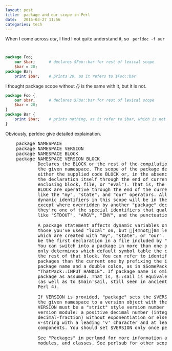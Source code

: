 ```yaml
---
layout: post
title:  package and our scope in Perl
date:   2015-03-27 11:56 
categories: tech 
---
```


When I come across *our*, I find I not quite understand it, so <code> perldoc -f our</code>

```perl


package Foo;
    our $bar;      # declares $Foo::bar for rest of lexical scope
    $bar = 20;
package Bar;
    print $bar;    # prints 20, as it refers to $Foo::bar


```

I thought package scope without <em>{}</em> is the same with it, but it is not.

```perl
package Foo {
    our $bar;      # declares $Foo::bar for rest of lexical scope
    $bar = 20;
}
package Bar {
    print $bar;    # prints nothing, as it refer to $bar, which is not defined  
}

```

Obviously, perldoc give detailed explaination.

<pre>
    package NAMESPACE
    package NAMESPACE VERSION
    package NAMESPACE BLOCK
    package NAMESPACE VERSION BLOCK
            Declares the BLOCK or the rest of the compilation unit as being in
            the given namespace. The scope of the package declaration is
            either the supplied code BLOCK or, in the absence of a BLOCK, from
            the declaration itself through the end of current scope (the
            enclosing block, file, or "eval"). That is, the forms without a
            BLOCK are operative through the end of the current scope, just
            like the "my", "state", and "our" operators. All unqualified
            dynamic identifiers in this scope will be in the given namespace,
            except where overridden by another "package" declaration or when
            they're one of the special identifiers that qualify into "main::",
            like "STDOUT", "ARGV", "ENV", and the punctuation variables.

            A package statement affects dynamic variables only, including
            those you've used "local" on, but [4mnot[0m lexically-scoped variables,
            which are created with "my", "state", or "our". Typically it would
            be the first declaration in a file included by "require" or "use".
            You can switch into a package in more than one place, since this
            only determines which default symbol table the compiler uses for
            the rest of that block. You can refer to identifiers in other
            packages than the current one by prefixing the identifier with the
            package name and a double colon, as in $SomePack::var or
            "ThatPack::INPUT_HANDLE". If package name is omitted, the "main"
            package as assumed. That is, $::sail is equivalent to $main::sail
            (as well as to $main'sail, still seen in ancient code, mostly from
            Perl 4).

            If VERSION is provided, "package" sets the $VERSION variable in
            the given namespace to a version object with the VERSION provided.
            VERSION must be a "strict" style version number as defined by the
            version module: a positive decimal number (integer or
            decimal-fraction) without exponentiation or else a dotted-decimal
            v-string with a leading 'v' character and at least three
            components. You should set $VERSION only once per package.

            See "Packages" in perlmod for more information about packages,
            modules, and classes. See perlsub for other scoping issues.
</pre>
